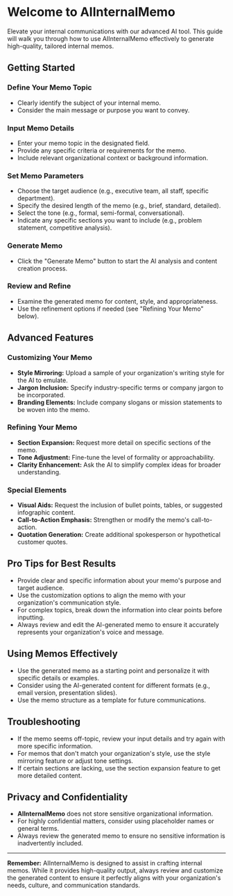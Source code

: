 # Welcome to AIInternalMemo

Elevate your internal communications with our advanced AI tool. This guide will walk you through how to use AIInternalMemo effectively to generate high-quality, tailored internal memos.

## Getting Started

### Define Your Memo Topic
- Clearly identify the subject of your internal memo.
- Consider the main message or purpose you want to convey.

### Input Memo Details
- Enter your memo topic in the designated field.
- Provide any specific criteria or requirements for the memo.
- Include relevant organizational context or background information.

### Set Memo Parameters
- Choose the target audience (e.g., executive team, all staff, specific department).
- Specify the desired length of the memo (e.g., brief, standard, detailed).
- Select the tone (e.g., formal, semi-formal, conversational).
- Indicate any specific sections you want to include (e.g., problem statement, competitive analysis).

### Generate Memo
- Click the "Generate Memo" button to start the AI analysis and content creation process.

### Review and Refine
- Examine the generated memo for content, style, and appropriateness.
- Use the refinement options if needed (see "Refining Your Memo" below).

## Advanced Features

### Customizing Your Memo
- **Style Mirroring:** Upload a sample of your organization's writing style for the AI to emulate.
- **Jargon Inclusion:** Specify industry-specific terms or company jargon to be incorporated.
- **Branding Elements:** Include company slogans or mission statements to be woven into the memo.

### Refining Your Memo
- **Section Expansion:** Request more detail on specific sections of the memo.
- **Tone Adjustment:** Fine-tune the level of formality or approachability.
- **Clarity Enhancement:** Ask the AI to simplify complex ideas for broader understanding.

### Special Elements
- **Visual Aids:** Request the inclusion of bullet points, tables, or suggested infographic content.
- **Call-to-Action Emphasis:** Strengthen or modify the memo's call-to-action.
- **Quotation Generation:** Create additional spokesperson or hypothetical customer quotes.

## Pro Tips for Best Results
- Provide clear and specific information about your memo's purpose and target audience.
- Use the customization options to align the memo with your organization's communication style.
- For complex topics, break down the information into clear points before inputting.
- Always review and edit the AI-generated memo to ensure it accurately represents your organization's voice and message.

## Using Memos Effectively
- Use the generated memo as a starting point and personalize it with specific details or examples.
- Consider using the AI-generated content for different formats (e.g., email version, presentation slides).
- Use the memo structure as a template for future communications.

## Troubleshooting
- If the memo seems off-topic, review your input details and try again with more specific information.
- For memos that don't match your organization's style, use the style mirroring feature or adjust tone settings.
- If certain sections are lacking, use the section expansion feature to get more detailed content.

## Privacy and Confidentiality
- **AIInternalMemo** does not store sensitive organizational information.
- For highly confidential matters, consider using placeholder names or general terms.
- Always review the generated memo to ensure no sensitive information is inadvertently included.

---

**Remember:** AIInternalMemo is designed to assist in crafting internal memos. While it provides high-quality output, always review and customize the generated content to ensure it perfectly aligns with your organization's needs, culture, and communication standards.
